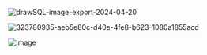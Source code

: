 ![drawSQL-image-export-2024-04-20](https://github.com/E-quino/diagramas/assets/125526050/4faa4451-98c4-42fe-92ce-f6877193b3b9)

![323780935-aeb5e80c-d40e-4fe8-b623-1080a1855acd](https://github.com/E-quino/diagramas/assets/125526050/081b6ff6-85ea-41a8-ab41-a25dc4879e66)

![image](https://github.com/E-quino/diagramas/assets/125526050/e1364384-b528-4678-97cf-c26f32535f77)
